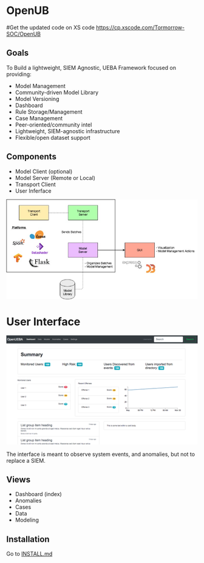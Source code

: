# OpenUB

#Get the updated code on XS code
https://cp.xscode.com/Tormorrow-SOC/OpenUB

## Goals
To Build a lightweight, SIEM Agnostic, UEBA Framework focused on providing:
- Model Management
- Community-driven Model Library
- Model Versioning
- Dashboard
- Rule Storage/Management
- Case Management
- Peer-oriented/community intel
- Lightweight, SIEM-agnostic infrastructure
- Flexible/open dataset support

## Components
- Model Client (optional)
- Model Server (Remote or Local)
- Transport Client
- User Inferface

<img src="images/framework.jpg" width="750px" />


# User Interface
<img src="images/ui.png" width="750px" />

The interface is meant to observe system events, and anomalies, but not to replace a SIEM.

## Views
- Dashboard (index)
- Anomalies
- Cases
- Data
- Modeling

## Installation
Go to [INSTALL.md](https://github.com/TomorrowSOC/OpenUB/blob/main_dev_branch/docs/INSTALL.md)
